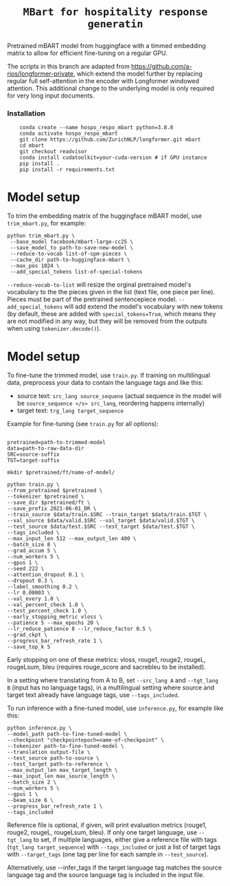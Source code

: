 # <p align=center>`MBart for hospitality response generatin`</p>

Pretrained mBART model from huggingface with a timmed
embedding matrix to allow for efficient fine-tuning on a
regular GPU.

The scripts in this branch are adapted from
https://github.com/a-rios/longformer-private, which extend
the model further by replacing regular full self-attention
in the encoder with Longformer windowed attention. This
additional change to the underlying model is only
required for very long input documents.

### Installation

```
    conda create --name hospo_respo_mbart python=3.8.8
    conda activate hospo_respo_mbart
    git clone https://github.com/ZurichNLP/longformer.git mbart
    cd mbart
    git checkout readvisor
    conda install cudatoolkit=your-cuda-version # if GPU instance
    pip install .
    pip install -r requirements.txt
```

# Model setup

To trim the embedding matrix of the huggingface mBART model, use `trim_mbart.py`, for example:
   
   ``` 
   python trim_mbart.py \
    --base_model facebook/mbart-large-cc25 \
    --save_model_to path-to-save-new-model \
    --reduce-to-vocab list-of-spm-pieces \
    --cache_dir path-to-huggingface-mbart \
    --max_pos 1024 \
    --add_special_tokens list-of-special-tokens
  ```

   `--reduce-vocab-to-list` will resize the orginal pretrained model's vocabulary to the the pieces given in the list (text file, one piece per line). Pieces must be part of the pretrained sentencepiece model. 
   `--add_special_tokens` will add extend the model's vocabulary with new tokens (by default, these are added with `special_tokens=True`, which means they are not modified in any way, but they will be removed from the outputs when using `tokenizer.decode()`).

# Model setup

   To fine-tune the trimmed model, use `train.py`. If training on multilingual data, preprocess your data to contain the language tags and </s> like this:
   * source text: `src_lang source_sequene` (actual sequence in the model will be `source_sequence </s> src_lang`, reordering happens internally)
   * target text: `trg_lang target_sequence` 
   
 Example for fine-tuning (see `train.py` for all options):
   
```

pretrained=path-to-trimmed-model
data=path-to-raw-data-dir
SRC=source-suffix
TGT=target-suffix

mkdir $pretrained/ft/name-of-model/

python train.py \
--from_pretrained $pretrained \
--tokenizer $pretrained \
--save_dir $pretrained/ft \
--save_prefix 2021-06-01_DR \
--train_source $data/train.$SRC --train_target $data/train.$TGT \
--val_source $data/valid.$SRC --val_target $data/valid.$TGT \
--test_source $data/test.$SRC --test_target $data/test.$TGT \
--tags_included \
--max_input_len 512 --max_output_len 400 \
--batch_size 8 \
--grad_accum 5 \
--num_workers 5 \
--gpus 1 \
--seed 222 \
--attention_dropout 0.1 \
--dropout 0.3 \
--label_smoothing 0.2 \
--lr 0.00003 \
--val_every 1.0 \
--val_percent_check 1.0 \
--test_percent_check 1.0 \
--early_stopping_metric vloss \
--patience 5 --max_epochs 20 \
--lr_reduce_patience 8 --lr_reduce_factor 0.5 \
--grad_ckpt \
--progress_bar_refresh_rate 1 \
--save_top_k 5
```

Early stopping on one of these metrics: vloss, rouge1, rouge2, rougeL, rougeLsum, bleu (requires rouge_score and sacrebleu to be installed).

In a setting where translating from A to B, set `--src_lang A` and `--tgt_lang B` (input has no language tags), in a multilingual setting where source and target text already have language tags, use `--tags_included`. 

To run inference with a fine-tuned model, use `inference.py`, for example like this:
```
python inference.py \
--model_path path-to-fine-tuned-model \
--checkpoint "checkpointepoch=name-of-checkpoint" \
--tokenizer path-to-fine-tuned-model \
--translation output-file \
--test_source path-to-source \
--test_target path-to-reference \
--max_output_len max_target_length \
--max_input_len max_source_length \
--batch_size 2 \
--num_workers 5 \
--gpus 1 \
--beam_size 6 \
--progress_bar_refresh_rate 1 \
--tags_included
```

Reference file is optional, if given, will print evaluation metrics (rouge1, rouge2, rougeL, rougeLsum, bleu). 
If only one target language, use `--tgt_lang` to set, if
multiple languages, either give a reference file with tags
(`tgt_lang target_sequence`) with `--tags_included` or just
a list of target tags with `--target_tags` (one tag per line
for each sample in `--test_source`).

Alternatively, use --infer_tags if the target language tag
matches the source language tag and the source language tag
is included in the input file.
